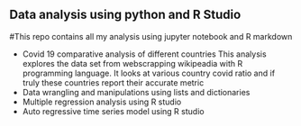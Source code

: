 ## Data analysis using python and R Studio
#This repo contains all my analysis using jupyter notebook and R markdown
- Covid 19 comparative analysis of different countries
  This analysis explores the data set from webscrapping wikipeadia with R programming language. It looks at various country covid ratio and if truly these countries report their accurate metric
- Data wrangling and manipulations using lists and dictionaries
- Multiple regression analysis using R studio
- Auto regressive time series model using R studio
